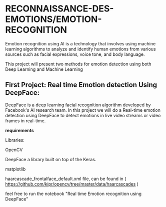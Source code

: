 # RECONNAISSANCE-DES-EMOTIONS/EMOTION-RECOGNITION
  Emotion recognition using AI is a technology that involves using machine learning algorithms to analyze and identify human emotions from various sources such as facial expressions, voice tone, and body language.

  This project will present two methods for emotion detection using both Deep Learning and Machine Learning

## First Project: Real time Emotion detection Using DeepFace:

  DeepFace is a deep learning facial recognition algorithm developed by Facebook's AI research team.
In this project we will do a Real-time emotion detection using DeepFace to detect emotions in live video streams or video frames in real-time. 

__requirements__

Libraries:

  OpenCV

  DeepFace a library built on top of the Keras.
    
  matplotlib
    
haarcascade_frontalface_default.xml file, can be found in ( https://github.com/kipr/opencv/tree/master/data/haarcascades )

feel free to run the notebook "Real time Emotion recognition using DeepFace"


